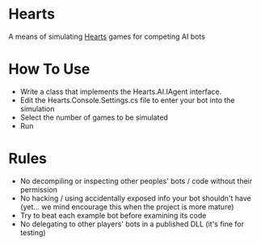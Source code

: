# Hearts
A means of simulating [Hearts](https://en.wikipedia.org/wiki/Hearts) games for competing AI bots

# How To Use

* Write a class that implements the Hearts.AI.IAgent interface.
* Edit the Hearts.Console.Settings.cs file to enter your bot into the simulation
* Select the number of games to be simulated
* Run

# Rules

* No decompiling or inspecting other peoples' bots / code without their permission
* No hacking / using accidentally exposed info your bot shouldn't have (yet... we mind encourage this when the project is more mature)
* Try to beat each example bot before examining its code
* No delegating to other players' bots in a published DLL (it's fine for testing)
